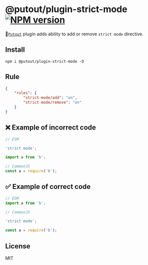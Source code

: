 # @putout/plugin-strict-mode [![NPM version][NPMIMGURL]][NPMURL]

[NPMIMGURL]: https://img.shields.io/npm/v/@putout/plugin-strict-mode.svg?style=flat&longCache=true
[NPMURL]: https://npmjs.org/package/@putout/plugin-strict-mode "npm"

🐊[`Putout`](https://github.com/coderaiser/putout) plugin adds ability to add or remove `strict mode` directive.

## Install

```
npm i @putout/plugin-strict-mode -D
```

## Rule

```json
{
    "rules": {
        "strict-mode/add": "on",
        "strict-mode/remove": "on"
    }
}
```

## ❌ Example of incorrect code

```js
// ESM

'strict mode';

import a from 'b';
```

```js
// CommonJS
const a = require('b');
```

## ✅ Example of correct code

```js
// ESM
import a from 'b';
```

```js
// CommonJS

'strict mode';

const a = require('b');
```

## License

MIT
